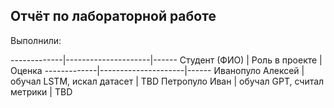 ## Отчёт по лабораторной работе

Выполнили:

-------------|---------------------|------
Студент (ФИО) | Роль в проекте   | Оценка
-------------|---------------------|------
Иванопуло Алексей | обучал LSTM, искал датасет | TBD
Петропуло Иван | обучал GPT, считал метрики | TBD

